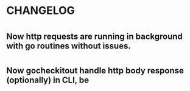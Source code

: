 # CHANGELOG 

#

## Now http requests are running in background with go routines without issues. 

#

## Now gocheckitout handle http body response (optionally) in CLI, be